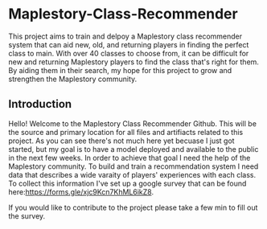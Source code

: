 # Maplestory-Class-Recommender
This project aims to train and delpoy a Maplestory class recommender system that can aid new, old, and returning players in finding the perfect class to main. With over 40 classes to choose from, it can be difficult for new and returning Maplestory players to find the class that's right for them. By aiding them in their search, my hope for this project to grow and strengthen the Maplestory community. 

## Introduction

Hello! Welcome to the Maplestory Class Recommender Github. This will be the source and primary location for all files and artifiacts related to this project. As you can see there's not much here yet becuase I just got started, but my goal is to have a model deployed and available to the public in the next few weeks. In order to achieve that goal I need the help of the Maplestory community. To build and train a recommendation system I need data that describes a wide varaity of players' experiences with each class. To collect this information I've set up a google survey that can be found here:https://forms.gle/xjc9Kcn7KhML6ikZ8. 

If you would like to contribute to the project please take a few min to fill out the survey.


